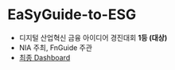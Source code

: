 # EaSyGuide-to-ESG

- 디지털 산업혁신 금융 아이디어 경진대회 **1등 (대상)**
- NIA 주최, FnGuide 주관
- [최종 Dashboard](https://public.tableau.com/views/EaSyGuideTOESG/1_1?:language=ko-KR&:display_count=n&:origin=viz_share_link)
